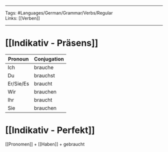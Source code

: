 ___
Tags: #Languages/German/Grammar/Verbs/Regular  
Links: [[Verben]]
___
# [[Indikativ - Präsens]]
Pronoun|Conjugation
------------ | ------------
Ich | brauche
Du | brauchst
Er/Sie/Es | braucht
Wir | brauchen
Ihr | braucht
Sie | brauchen


# [[Indikativ - Perfekt]]
[[Pronomen]] + [[Haben]] + gebraucht